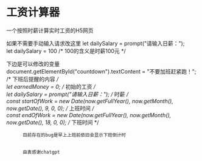 # 工资计算器
一个按照时薪计算实时工资的H5网页  


如果不需要手动输入请求改这里 let dailySalary = prompt("请输入日薪：");  
                           let dailySalary = 100     /* 100的含义是时薪100元 */  
                           
                         
下边是可以修改的变量  
          document.getElementById("countdown").textContent = "不要加班赶紧跑！";                        /* 下班后提醒的内容 */  
          let earnedMoney = 0;                                                                         /* 初始的工资 */  
          let dailySalary = prompt("请输入日薪：");                                                     /* 时薪 */  
          const startOfWork = new Date(now.getFullYear(), now.getMonth(), now.getDate(), 9, 0, 0);     /* 上班时间 */  
          const endOfWork = new Date(now.getFullYear(), now.getMonth(), now.getDate(), 18, 0, 0);      /* 下班时间 */  
          
          
          目前存在的bug是早上上班前依旧会显示下班倒计时  
          
          
          由衷感谢chatgpt  
